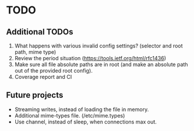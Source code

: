 # TODO

## Additional TODOs
1. What happens with various invalid config settings? (selector and root path, mime type)
2. Review the period situation (https://tools.ietf.org/html/rfc1436)
3. Make sure all file absolute paths are in root (and make an absolute path out of the provided root config).
4. Coverage report and CI

## Future projects
* Streaming writes, instead of loading the file in memory.
* Additional mime-types file. (/etc/mime.types)
* Use channel, instead of sleep, when connections max out.

